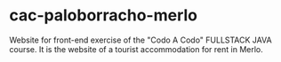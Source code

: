 # cac-paloborracho-merlo
Website for front-end exercise of the "Codo A Codo" FULLSTACK JAVA course. It is the website of a tourist accommodation for rent in Merlo.
